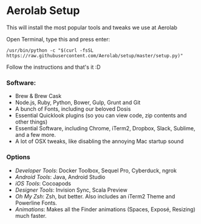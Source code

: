 # Aerolab Setup

This will install the most popular tools and tweaks we use at Aerolab

Open Terminal, type this and press enter:

```shell
/usr/bin/python -c "$(curl -fsSL https://raw.githubusercontent.com/Aerolab/setup/master/setup.py)"
```

Follow the instructions and that's it :D

### Software:

* Brew & Brew Cask
* Node.js, Ruby, Python, Bower, Gulp, Grunt and Git
* A bunch of Fonts, including our beloved Dosis
* Essential Quicklook plugins (so you can view code, zip contents and other things)
* Essential Software, including Chrome, iTerm2, Dropbox, Slack, Sublime, and a few more.
* A lot of OSX tweaks, like disabling the annoying Mac startup sound

### Options

* *Developer Tools*: Docker Toolbox, Sequel Pro, Cyberduck, ngrok
* *Android Tools*: Java, Android Studio
* *iOS Tools*: Cocoapods
* *Designer Tools*: Invision Sync, Scala Preview
* *Oh My Zsh*: Zsh, but better. Also includes an iTerm2 Theme and Powerline Fonts.
* *Animations*: Makes all the Finder animations (Spaces, Exposé, Resizing) much faster.
